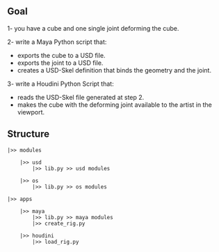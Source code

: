## Goal

1- you have a cube and one single joint deforming the cube.

2- write a Maya Python script that:
* exports the cube to a USD file.
* exports the joint to a USD file.
* creates a USD-Skel definition that binds the geometry and the joint.

3- write a Houdini Python Script that:
* reads the USD-Skel file generated at step 2.
* makes the cube with the deforming joint available to the artist in the viewport.



## Structure


    |>> modules

        |>> usd
            |>> lib.py >> usd modules

        |>> os
            |>> lib.py >> os modules

    |>> apps

        |>> maya
            |>> lib.py >> maya modules
            |>> create_rig.py

        |>> houdini
            |>> load_rig.py
